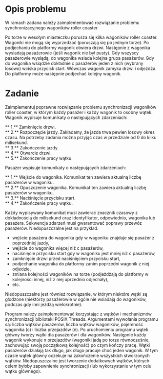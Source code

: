 # Opis problemu

W ramach zadana należy zaimplementować rozwiązanie problemu synchronizacyjnego wagoników roller coaster.

Po torze w wesołym miasteczku porusza się kilka wagoników  roller coaster. Wagoniki nie mogą się wyprzedzać (poruszają się po jednym torze). Po podjechaniu do platformy wagonik otwiera drzwi. Następnie z wagonika wysiadają pasażerowie (jeśli wagonik nie był pusty). Gdy wszyscy pasażerowie wysiądą, do wagonika wsiada kolejna grupa pasażerów. Gdy do wagonika wsiądzie dokładnie c pasażerów jeden z nich (wybrany losowo) wciska przycisk start. Wówczas wagonik zamyka drzwi i odjeżdża. Do platformy może następnie podjechać kolejny wagonik.

# Zadanie

Zaimplementuj poprawne rozwiązanie problemu synchronizacji wagoników roller coaster, w którym każdy pasażer i każdy wagonik to osobny wątek. Wagonik wypisuje komunikaty o następujących zdarzeniach:

  ** 1.** Zamknięcie drzwi.  
  ** 2.** Rozpoczęcie jazdy. Zakładamy, że jazda trwa pewien losowy okres czasu. Na potrzeby zadania można przyjąć czas w przedziale od 0 do kilku milisekund.  
  ** 3.** Zakończenie jazdy.  
  ** 4.** Otwarcie drzwi.  
  ** 5.** Zakończenie pracy wątku.  

Pasażer wypisuje komunikaty o następujących zdarzeniach:

  ** 1.** Wejście do wagonika. Komunikat ten zawiera aktualną liczbę pasażerów w wagoniku.  
  ** 2.** Opuszczenie wagonika. Komunikat ten zawiera aktualną liczbę pasażerów w wagoniku.  
  ** 3.** Naciśnięcie przycisku start.  
  ** 4.** Zakończenie pracy wątku.  

Każdy wypisywany komunikat musi zawierać znacznik czasowy z dokładnością do milisekund oraz identyfikator, odpowiednio, wagonika lub pasażera. Sekwencja zdarzeń musi gwarantować poprawy przewóz pasażerów. Niedopuszczalne jest na przykład:

  - wejście pasażera do wagonika gdy w wagoniku znajduje się pasażer z poprzedniej jazdy,
  - wejście do wagonika więcej niż c pasażerów,
  - naciśnięcie przycisku start gdy w wagoniku jest mniej niż c pasażerów,
  - zamknięcie drzwi przed naciśnięciem przycisku start,
  - podjechanie wagonika do platformy zanim poprzedni wagonik z niej odjedzie,
  - zmiana kolejności wagoników na torze (podjeżdżają do platformy w kolejności innej, niż z niej uprzednio odjechały),
  - etc.

Niedopuszczalne jest również rozwiązanie, w którym niektóre wątki są głodzone (niektórzy pasażerowie w ogóle nie wsiadają do wagoników, podczas gdy inni jeżdżą wielokrotnie).

Program należy zaimplementować korzystając z wątków i mechanizmów synchronizacji biblioteki POSIX Threads. Argumentami wywołania programu są: liczba wątków pasażerów, liczba wątków wagoników, pojemność wagonika (c) i liczba przejazdów (n). Po uruchomieniu programu wątek główny tworzy wątki dla pasażerów i dla wagoników. Następnie każdy wagonik wykonuje n przejazdów (wagoniki jadą po torze równocześnie, zachowując swoją początkową kolejność) po czym kończy pracę. Wątki pasażerów działają tak długo, jak długo pracuje choć jeden wagonik. W tym czasie wątek główny oczekuje na zakończenie wszystkich stworzonych wątków. Niedopuszczalne jest tworzenie dodatkowych wątków, których celem byłoby zapewnienie synchronizacji (lub wykorzystanie w tym celu wątku głównego).

